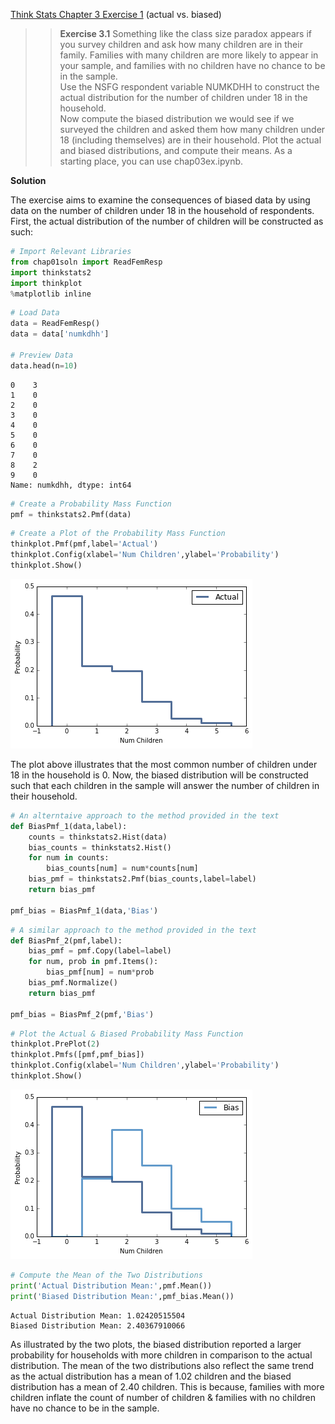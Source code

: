 [Think Stats Chapter 3 Exercise 1](http://greenteapress.com/thinkstats2/html/thinkstats2004.html#toc31) (actual vs. biased)

>> **Exercise 3.1** Something like the class size paradox appears if you survey children and ask how many children are in their family. Families with many children are more likely to appear in your sample, and families with no children have no chance to be in the sample.  
Use the NSFG respondent variable NUMKDHH to construct the actual distribution for the number of children under 18 in the household.  
Now compute the biased distribution we would see if we surveyed the children and asked them how many children under 18 (including themselves) are in their household.
Plot the actual and biased distributions, and compute their means. As a starting place, you can use chap03ex.ipynb.

**Solution**

The exercise aims to examine the consequences of biased data by using data on the number of children under 18 in the household of respondents. First, the actual distribution of the number of children will be constructed as such:

```python
# Import Relevant Libraries
from chap01soln import ReadFemResp
import thinkstats2
import thinkplot
%matplotlib inline
```

```python
# Load Data
data = ReadFemResp()
data = data['numkdhh']

# Preview Data
data.head(n=10)
```

    0    3
    1    0
    2    0
    3    0
    4    0
    5    0
    6    0
    7    0
    8    2
    9    0
    Name: numkdhh, dtype: int64

```python
# Create a Probability Mass Function
pmf = thinkstats2.Pmf(data)
```

```python
# Create a Plot of the Probability Mass Function
thinkplot.Pmf(pmf,label='Actual')
thinkplot.Config(xlabel='Num Children',ylabel='Probability')
thinkplot.Show()
```

![png](3.1-Fig1.png)

The plot above illustrates that the most common number of children under 18 in the household is 0. Now, the biased distribution will be constructed such that each children in the sample will answer the number of children in their household.

```python
# An alterntaive approach to the method provided in the text
def BiasPmf_1(data,label):
    counts = thinkstats2.Hist(data)
    bias_counts = thinkstats2.Hist()
    for num in counts:
        bias_counts[num] = num*counts[num]
    bias_pmf = thinkstats2.Pmf(bias_counts,label=label)
    return bias_pmf

pmf_bias = BiasPmf_1(data,'Bias')
```

```python
# A similar approach to the method provided in the text
def BiasPmf_2(pmf,label):
    bias_pmf = pmf.Copy(label=label)
    for num, prob in pmf.Items():
        bias_pmf[num] = num*prob
    bias_pmf.Normalize()
    return bias_pmf

pmf_bias = BiasPmf_2(pmf,'Bias')
```

```python
# Plot the Actual & Biased Probability Mass Function
thinkplot.PrePlot(2)
thinkplot.Pmfs([pmf,pmf_bias])
thinkplot.Config(xlabel='Num Children',ylabel='Probability')
thinkplot.Show()
```
![png](3.1-Fig2.png)

```python
# Compute the Mean of the Two Distributions
print('Actual Distribution Mean:',pmf.Mean())
print('Biased Distribution Mean:',pmf_bias.Mean())
```

    Actual Distribution Mean: 1.02420515504
    Biased Distribution Mean: 2.40367910066

As illustrated by the two plots, the biased distribution reported a larger probability for households with more children in comparison to the actual distribution. The mean of the two distributions also reflect the same trend as the actual distribution has a mean of 1.02 children and the biased distribution has a mean of 2.40 children. This is because, families with more children inflate the count of number of children & families with no children have no chance to be in the sample.
